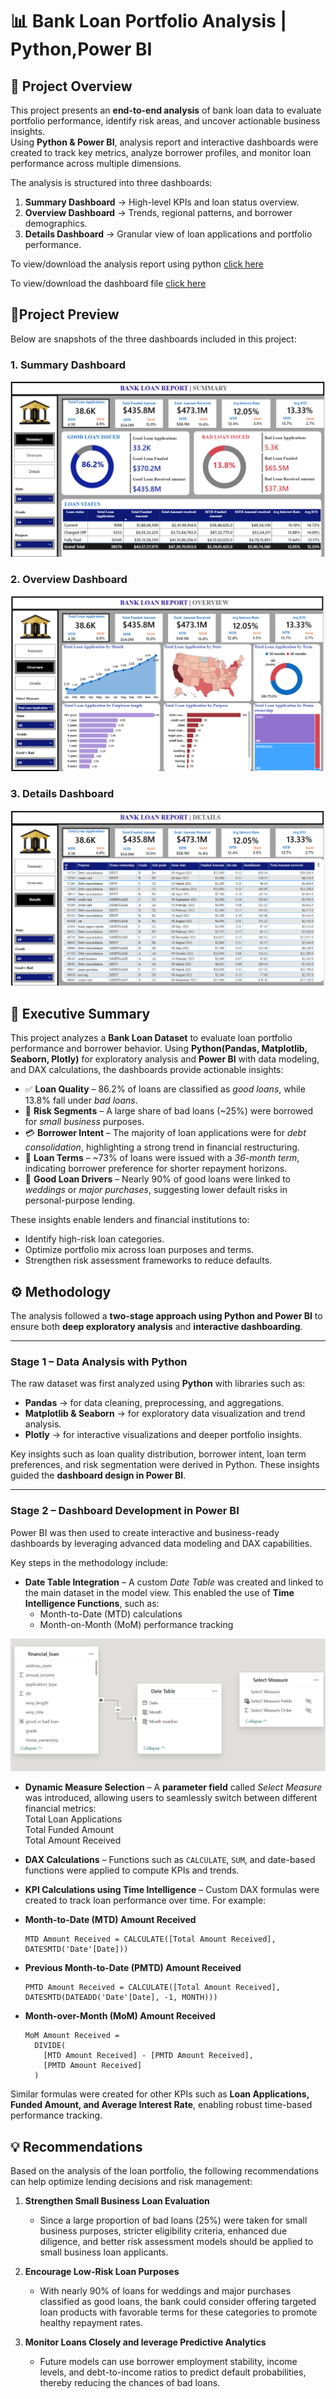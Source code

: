 # 📊 Bank Loan Portfolio Analysis | Python,Power BI

## 📝 Project Overview
This project presents an **end-to-end analysis** of bank loan data to evaluate portfolio performance, identify risk areas, and uncover actionable business insights.  
Using **Python & Power BI**, analysis report and interactive dashboards were created to track key metrics, analyze borrower profiles, and monitor loan performance across multiple dimensions.  

The analysis is structured into three dashboards:  
1. **Summary Dashboard** → High-level KPIs and loan status overview.  
2. **Overview Dashboard** → Trends, regional patterns, and borrower demographics.  
3. **Details Dashboard** → Granular view of loan applications and portfolio performance.

To view/download the analysis report using python [click here](https://github.com/ManishKukreja98/Bank-loan-analysis-python-powerbi/blob/414d88b1366a75ce2452bbf181d8b8c0c1940b2d/Main-files/Python%20Bank%20Loan%20Analysis.pdf)

To view/download the dashboard file [click here](https://github.com/ManishKukreja98/Bank-loan-analysis-powerbi/blob/11b089d19e5957e9e7d6e0f88a3fcb68bfe851c0/Main-files/Bank%20loan%20report%20powerbi%20dashboard.pbix)

##  📌Project Preview

Below are snapshots of the three dashboards included in this project:  

### 1. Summary Dashboard

 ![summary](https://github.com/ManishKukreja98/Bank-loan-analysis-powerbi/blob/11b089d19e5957e9e7d6e0f88a3fcb68bfe851c0/Assets/Screenshot%20dashboard1%20.png)
  
### 2. Overview Dashboard  

![Overview](https://github.com/ManishKukreja98/Bank-loan-analysis-powerbi/blob/11b089d19e5957e9e7d6e0f88a3fcb68bfe851c0/Assets/Screenshot%20dashboard2.png)
  
### 3. Details Dashboard

![Details](https://github.com/ManishKukreja98/Bank-loan-analysis-powerbi/blob/11b089d19e5957e9e7d6e0f88a3fcb68bfe851c0/Assets/Screenshot%20dashboard%203.png)

## 📝 Executive Summary  

This project analyzes a **Bank Loan Dataset** to evaluate loan portfolio performance and borrower behavior. Using **Python(Pandas, Matplotlib, Seaborn, Plotly)** for exploratory analysis and **Power BI** with data modeling, and DAX calculations, the dashboards provide actionable insights:  

- ✅ **Loan Quality** – 86.2% of loans are classified as *good loans*, while 13.8% fall under *bad loans*.  
- 🏢 **Risk Segments** – A large share of bad loans (~25%) were borrowed for *small business* purposes.  
- 💳 **Borrower Intent** – The majority of loan applications were for *debt consolidation*, highlighting a strong trend in financial restructuring.  
- 📆 **Loan Terms** – ~73% of loans were issued with a *36-month term*, indicating borrower preference for shorter repayment horizons.  
- 💍 **Good Loan Drivers** – Nearly 90% of good loans were linked to *weddings* or *major purchases*, suggesting lower default risks in personal-purpose lending.  

These insights enable lenders and financial institutions to:  
-  Identify high-risk loan categories.  
-  Optimize portfolio mix across loan purposes and terms.  
-  Strengthen risk assessment frameworks to reduce defaults.  

## ⚙️ Methodology 

The analysis followed a **two-stage approach using Python and Power BI** to ensure both **deep exploratory analysis** and **interactive dashboarding**.  

---
### **Stage 1 – Data Analysis with Python**  
The raw dataset was first analyzed using **Python** with libraries such as:  
- **Pandas** → for data cleaning, preprocessing, and aggregations.  
- **Matplotlib & Seaborn** → for exploratory data visualization and trend analysis.  
- **Plotly** → for interactive visualizations and deeper portfolio insights.  

Key insights such as loan quality distribution, borrower intent, loan term preferences, and risk segmentation were derived in Python. These insights guided the **dashboard design in Power BI**.  

---

### **Stage 2 – Dashboard Development in Power BI**  
Power BI was then used to create interactive and business-ready dashboards by leveraging advanced data modeling and DAX capabilities.  

Key steps in the methodology include:  

- **Date Table Integration** – A custom *Date Table* was created and linked to the main dataset in the model view. This enabled the use of **Time Intelligence Functions**, such as:  
  - Month-to-Date (MTD) calculations  
  - Month-on-Month (MoM) performance tracking
 
![Data Model](https://github.com/ManishKukreja98/Bank-loan-analysis-powerbi/blob/11b089d19e5957e9e7d6e0f88a3fcb68bfe851c0/Assets/Screenshot%20of%20data%20model.png) 

-  **Dynamic Measure Selection** – A **parameter field** called *Select Measure* was introduced, allowing users to seamlessly switch between different financial metrics:  
    Total Loan Applications  
    Total Funded Amount  
    Total Amount Received  

-  **DAX Calculations** – Functions such as `CALCULATE`, `SUM`, and date-based functions were applied to compute KPIs and trends.  

-  **KPI Calculations using Time Intelligence** – Custom DAX formulas were created to track loan performance over time. For example:  

  - **Month-to-Date (MTD) Amount Received**  
    ```DAX
    MTD Amount Received = CALCULATE([Total Amount Received], DATESMTD('Date'[Date]))
    ```

  - **Previous Month-to-Date (PMTD) Amount Received**  
    ```DAX
    PMTD Amount Received = CALCULATE([Total Amount Received], DATESMTD(DATEADD('Date'[Date], -1, MONTH)))
    ```

  - **Month-over-Month (MoM) Amount Received**  
    ```DAX
    MoM Amount Received = 
      DIVIDE(
        [MTD Amount Received] - [PMTD Amount Received],
        [PMTD Amount Received]
      )
    ```

  Similar formulas were created for other KPIs such as **Loan Applications, Funded Amount, and Average Interest Rate**, enabling robust time-based performance tracking.

## 💡 Recommendations  

Based on the analysis of the loan portfolio, the following recommendations can help optimize lending decisions and risk management:  

1. **Strengthen Small Business Loan Evaluation** 
   - Since a large proportion of bad loans (25%) were taken for small business purposes, stricter eligibility criteria, enhanced due diligence, and better risk assessment models should be applied to small business loan applicants.  

2. **Encourage Low-Risk Loan Purposes** 
   - With nearly 90% of loans for weddings and major purchases classified as good loans, the bank could consider offering targeted loan products with favorable terms for these categories to promote healthy repayment rates.  

3. **Monitor Loans Closely and leverage Predictive Analytics** 
   - Future models can use borrower employment stability, income levels, and debt-to-income ratios to predict default probabilities, thereby reducing the chances of bad loans.  

